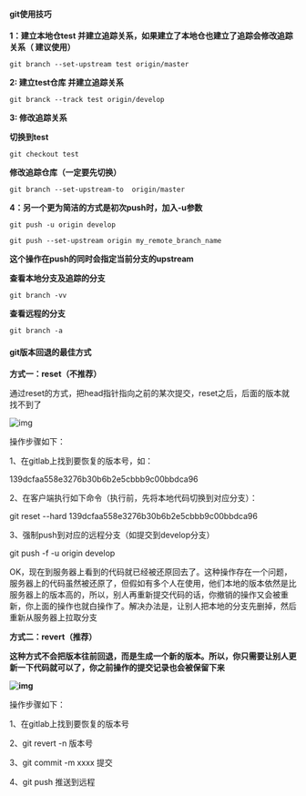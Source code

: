 #### git使用技巧

**1：建立本地仓test 并建立追踪关系，如果建立了本地仓也建立了追踪会修改追踪关系（ 建议使用）**

`git branch --set-upstream test origin/master`

**2:  建立test仓库 并建立追踪关系** 

`git branck --track test origin/develop`

**3:  修改追踪关系**

**切换到test** 

`git checkout test`

**修改追踪仓库（一定要先切换）**

`git branch --set-upstream-to  origin/master`

**4：另一个更为简洁的方式是初次push时，加入-u参数**

`git push -u origin develop`

`git push --set-upstream origin my_remote_branch_name`

**这个操作在push的同时会指定当前分支的upstream**



**查看本地分支及追踪的分支**

`git branch -vv`

**查看远程的分支**

`git branch -a`





#### git版本回退的最佳方式



**方式一：reset（不推荐）**

通过reset的方式，把head指针指向之前的某次提交，reset之后，后面的版本就找不到了

![img](https://img2018.cnblogs.com/blog/1114289/201901/1114289-20190104171721230-1366009529.png)

操作步骤如下：

1、在gitlab上找到要恢复的版本号，如：

139dcfaa558e3276b30b6b2e5cbbb9c00bbdca96 

2、在客户端执行如下命令（执行前，先将本地代码切换到对应分支）：

git reset --hard 139dcfaa558e3276b30b6b2e5cbbb9c00bbdca96 

3、强制push到对应的远程分支（如提交到develop分支）

git push -f -u origin develop

OK，现在到服务器上看到的代码就已经被还原回去了。这种操作存在一个问题，服务器上的代码虽然被还原了，但假如有多个人在使用，他们本地的版本依然是比服务器上的版本高的，所以，别人再重新提交代码的话，你撤销的操作又会被重新，你上面的操作也就白操作了。解决办法是，让别人把本地的分支先删掉，然后重新从服务器上拉取分支

 

 

**方式二：revert（推荐）**

**这种方式不会把版本往前回退，而是生成一个新的版本。所以，你只需要让别人更新一下代码就可以了，你之前操作的提交记录也会被保留下来**

**![img](https://img2018.cnblogs.com/blog/1114289/201901/1114289-20190104172250618-1810657676.png)**

 

操作步骤如下：

1、在gitlab上找到要恢复的版本号

2、git revert -n 版本号

3、git commit -m xxxx 提交

4、git push 推送到远程

